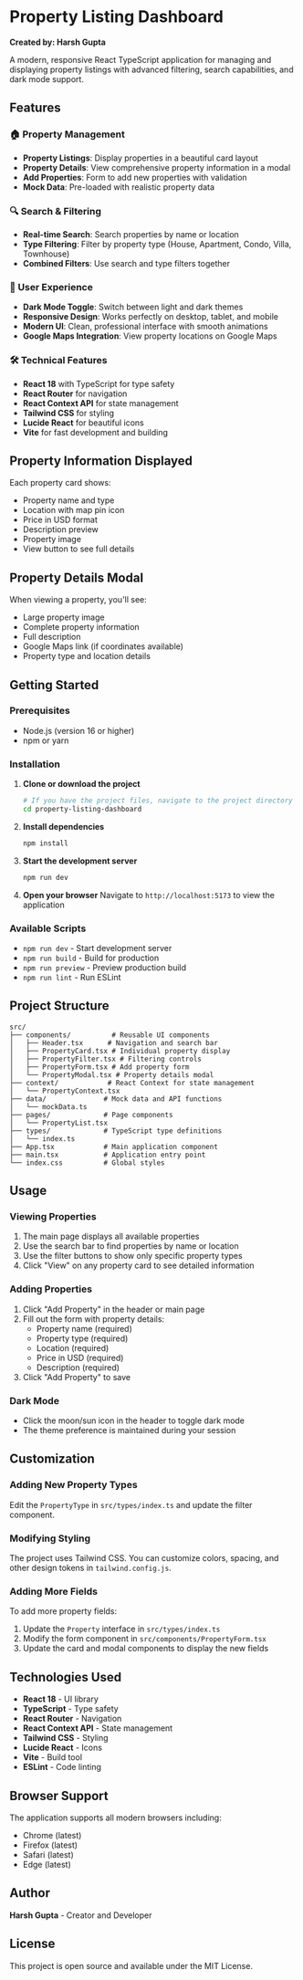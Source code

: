 # Property Listing Dashboard

**Created by: Harsh Gupta**

A modern, responsive React TypeScript application for managing and displaying property listings with advanced filtering, search capabilities, and dark mode support.

## Features

### 🏠 Property Management
- **Property Listings**: Display properties in a beautiful card layout
- **Property Details**: View comprehensive property information in a modal
- **Add Properties**: Form to add new properties with validation
- **Mock Data**: Pre-loaded with realistic property data

### 🔍 Search & Filtering
- **Real-time Search**: Search properties by name or location
- **Type Filtering**: Filter by property type (House, Apartment, Condo, Villa, Townhouse)
- **Combined Filters**: Use search and type filters together

### 🎨 User Experience
- **Dark Mode Toggle**: Switch between light and dark themes
- **Responsive Design**: Works perfectly on desktop, tablet, and mobile
- **Modern UI**: Clean, professional interface with smooth animations
- **Google Maps Integration**: View property locations on Google Maps

### 🛠 Technical Features
- **React 18** with TypeScript for type safety
- **React Router** for navigation
- **React Context API** for state management
- **Tailwind CSS** for styling
- **Lucide React** for beautiful icons
- **Vite** for fast development and building

## Property Information Displayed

Each property card shows:
- Property name and type
- Location with map pin icon
- Price in USD format
- Description preview
- Property image
- View button to see full details

## Property Details Modal

When viewing a property, you'll see:
- Large property image
- Complete property information
- Full description
- Google Maps link (if coordinates available)
- Property type and location details

## Getting Started

### Prerequisites
- Node.js (version 16 or higher)
- npm or yarn

### Installation

1. **Clone or download the project**
   ```bash
   # If you have the project files, navigate to the project directory
   cd property-listing-dashboard
   ```

2. **Install dependencies**
   ```bash
   npm install
   ```

3. **Start the development server**
   ```bash
   npm run dev
   ```

4. **Open your browser**
   Navigate to `http://localhost:5173` to view the application

### Available Scripts

- `npm run dev` - Start development server
- `npm run build` - Build for production
- `npm run preview` - Preview production build
- `npm run lint` - Run ESLint

## Project Structure

```
src/
├── components/          # Reusable UI components
│   ├── Header.tsx      # Navigation and search bar
│   ├── PropertyCard.tsx # Individual property display
│   ├── PropertyFilter.tsx # Filtering controls
│   ├── PropertyForm.tsx # Add property form
│   └── PropertyModal.tsx # Property details modal
├── context/            # React Context for state management
│   └── PropertyContext.tsx
├── data/              # Mock data and API functions
│   └── mockData.ts
├── pages/             # Page components
│   └── PropertyList.tsx
├── types/             # TypeScript type definitions
│   └── index.ts
├── App.tsx            # Main application component
├── main.tsx           # Application entry point
└── index.css          # Global styles
```

## Usage

### Viewing Properties
1. The main page displays all available properties
2. Use the search bar to find properties by name or location
3. Use the filter buttons to show only specific property types
4. Click "View" on any property card to see detailed information

### Adding Properties
1. Click "Add Property" in the header or main page
2. Fill out the form with property details:
   - Property name (required)
   - Property type (required)
   - Location (required)
   - Price in USD (required)
   - Description (required)
3. Click "Add Property" to save

### Dark Mode
- Click the moon/sun icon in the header to toggle dark mode
- The theme preference is maintained during your session

## Customization

### Adding New Property Types
Edit the `PropertyType` in `src/types/index.ts` and update the filter component.

### Modifying Styling
The project uses Tailwind CSS. You can customize colors, spacing, and other design tokens in `tailwind.config.js`.

### Adding More Fields
To add more property fields:
1. Update the `Property` interface in `src/types/index.ts`
2. Modify the form component in `src/components/PropertyForm.tsx`
3. Update the card and modal components to display the new fields

## Technologies Used

- **React 18** - UI library
- **TypeScript** - Type safety
- **React Router** - Navigation
- **React Context API** - State management
- **Tailwind CSS** - Styling
- **Lucide React** - Icons
- **Vite** - Build tool
- **ESLint** - Code linting

## Browser Support

The application supports all modern browsers including:
- Chrome (latest)
- Firefox (latest)
- Safari (latest)
- Edge (latest)

## Author

**Harsh Gupta** - Creator and Developer

## License

This project is open source and available under the MIT License.
